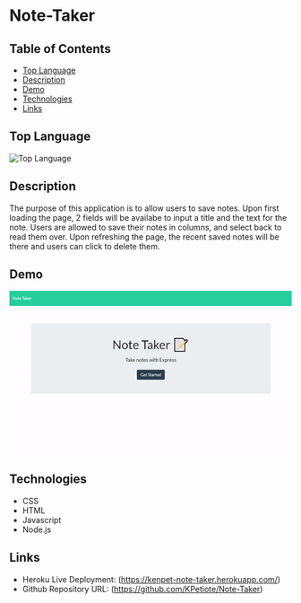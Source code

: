 # Note-Taker

## Table of Contents
  * [Top Language](#top-language)
  * [Description](#description)
  * [Demo](#demo)
  * [Technologies](#technologies)
  * [Links](#links)

## Top Language
![Top Language](https://img.shields.io/github/languages/top/kpetiote/note-taker)

## Description
The purpose of this application is to allow users to save notes.
Upon first loading the page, 2 fields will be availabe to input a title and the text for the note.
Users are allowed to save their notes in columns, and select back to read them over.
Upon refreshing the page, the recent saved notes will be there and users can click to delete them.

## Demo
![Alt text](./public/assets/images/note-taker-website.gif "Note-Taker")
 
## Technologies
- CSS
- HTML
- Javascript
- Node.js

## Links
* Heroku Live Deployment: (https://kenpet-note-taker.herokuapp.com/)
* Github Repository URL: (https://github.com/KPetiote/Note-Taker)